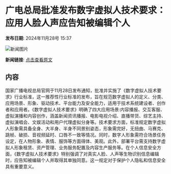# 广电总局批准发布数字虚拟人技术要求：应用人脸人声应告知被编辑个人

**发布日期**: 2024年11月28号 15:37

![新闻图片](https://pic.chinaz.com/picmap/thumb/202302281641146125_2.jpg)

**新闻链接**: [点击查看原文](https://www.aibase.com/zh/news/13564)

## 内容

国家广播电视总局官网于11月28日发布通知，批准并实施了《数字虚拟人技术要求》行业标准，这一推荐性行业标准的发布，旨在规范数字虚拟人的定义、分类、应用场景、形象、驱动技术、平台能力及安全能力，适用于技术系统建设者、创作者和应用者。《数字虚拟人技术要求》明确了四大应用场景:内容播报、交互客服、虚拟演播和内容创作，涵盖新闻资讯播报、电影电视介绍、直播带货、综艺主持、虚拟演唱会、文娱活动和用户代理虚拟分身等。技术要求方面，标准规定数字虚拟人形象需具备全身、大半身、半身不同景别姿态，形象需完好，无扭曲、马赛克、跳帧、破损、音视频延时、口唇不一致等情况。同时，数字人形象需符合场景任务设定，在人物形象、表情、服饰等方面得体、美观。此外，部署平台需支持数字虚拟人形象租赁、资产管理、业务服务配置及内容生产服务等。在个人信息安全方面，《数字虚拟人技术要求》特别强调了对真实人脸、人声等生物识别信息编辑时，应告知被编辑个人并取得其单独同意。这一规定对于保护个人隐私和信息安全具有重要意义。
